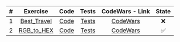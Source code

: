 | # |	Exercise	|	Code	|	Tests	|	CodeWars - Link	|	State	|
|:-:|:-:|:-:|:-:|:-:|:-:|
|1|[Best_Travel](https://github.com/lfteixeira996/CodeWars/blob/master/C/5kyu/Best_Travel/README.md) | [Code](https://github.com/lfteixeira996/CodeWars/blob/master/C/5kyu/Best_Travel/Best_Travel.c)|[Tests](https://github.com/lfteixeira996/CodeWars/blob/master/C/5kyu/Best_Travel/tests.c)|[CodeWars](https://www.codewars.com/kata/best-travel)|:x:|
|2|[RGB_to_HEX](https://github.com/lfteixeira996/CodeWars/tree/master/C/5kyu/RGB_to_HEX/README.md) | [Code](https://github.com/lfteixeira996/CodeWars/tree/master/C/5kyu/RGB_to_HEX/RGB_to_HEX.c)|[Tests](https://github.com/lfteixeira996/CodeWars/tree/master/C/5kyu/RGB_to_HEX/tests.c)|[CodeWars](https://www.codewars.com/kata/rgb-to-hex-conversion/train/c)|:white_check_mark:|
